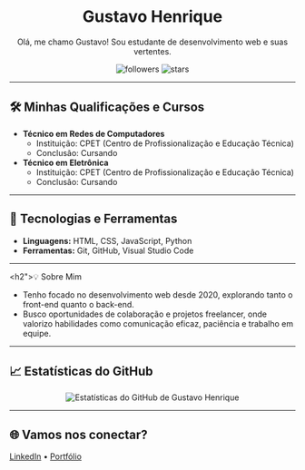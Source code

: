 <h1 align="center">Gustavo Henrique</h1>

<p align="center">
  Olá, me chamo Gustavo! Sou estudante de desenvolvimento web e suas vertentes.
</p>

<div align="center">
  <img src="https://img.shields.io/github/followers/gushenp?style=social" alt="followers"/>
  <img src="https://img.shields.io/github/stars/gushenp?style=social" alt="stars"/>
</div>

---

<h2>🛠️ Minhas Qualificações e Cursos</h2>

<ul>
  <li><strong>Técnico em Redes de Computadores</strong>
    <ul>
      <li>Instituição: CPET (Centro de Profissionalização e Educação Técnica)</li>
      <li>Conclusão: Cursando</li>
    </ul>
  </li>
  
  <li><strong>Técnico em Eletrônica</strong>
    <ul>
      <li>Instituição: CPET (Centro de Profissionalização e Educação Técnica)</li>
      <li>Conclusão: Cursando</li>
    </ul>
  </li>
</ul>

---

<h2>🚀 Tecnologias e Ferramentas</h2>
<ul>
  <li><strong>Linguagens:</strong> HTML, CSS, JavaScript, Python</li>
  <li><strong>Ferramentas:</strong> Git, GitHub, Visual Studio Code</li>
</ul>

---

<h2">💡 Sobre Mim</h2>
<ul>
  <li>Tenho focado no desenvolvimento web desde 2020, explorando tanto o front-end quanto o back-end.</li>
  <li>Busco oportunidades de colaboração e projetos freelancer, onde valorizo habilidades como comunicação eficaz, paciência e trabalho em equipe.</li>
</ul>

---

<h2>📈 Estatísticas do GitHub</h2>
<div align="center">
  <img src="https://github-readme-stats.vercel.app/api?username=gushenp&show_icons=true&theme=radical" alt="Estatísticas do GitHub de Gustavo Henrique"/>
</div>

---

<div>
  <h2>🌐 Vamos nos conectar?</h2>
  <p>
    <a href="https://www.linkedin.com/in/seu-usuario">LinkedIn</a> • 
    <a href="https://seu-portfolio.com">Portfólio</a>
  </p>
</div>

